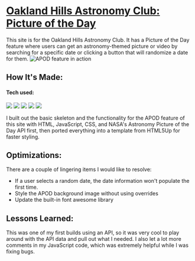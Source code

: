 # [Oakland Hills Astronomy Club: Picture of the Day](https://oakland-hills-astronomy-club.netlify.app/)
This site is for the Oakland Hills Astronomy Club. It has a Picture of the Day feature where users can get an astronomy-themed picture or video by searching for a specific date or clicking a button that will randomize a date for them.
![APOD feature in action](https://github.com/XiaoLGrant/fwac-apod/blob/main/images/fwAPOD.gif)

## How It's Made:
#### Tech used:
<p>
  <img src="https://img.shields.io/static/v1?label=|&message=HTML5&labelColor=42494F&color=213a59&style=for-the-badge&logo=HTML5&logo-color=white"/>
  <img src="https://img.shields.io/static/v1?label=|&message=CSS3&labelColor=42494F&color=213a59&style=for-the-badge&logo=CSS3&logoColor=2862e9&logo-color=white"/>
  <img src="https://img.shields.io/static/v1?label=|&message=JavaScript&labelColor=42494F&color=3d607e&style=for-the-badge&logo=JavaScript&logo-color=white"/>
  <a href="https://html5up.net/" target="_blank"><img src="https://img.shields.io/static/v1?label=|&message=HTML5Up Template&color=213a59&style=for-the-badge&logo=sitepoint&logo-color=white"/></a>
  <a href="https://api.nasa.gov/" target="_blank"><img src="https://img.shields.io/static/v1?label=|&message=NASA APOD API&color=213a59&style=for-the-badge&logo=NASA&logo-color=white"/></a>
</p>
I built out the basic skeleton and the functionality for the APOD feature of this site with HTML, JavaScript, CSS, and NASA's Astronomy Picture of the Day API first, then ported everything into a template from HTML5Up for faster styling.

## Optimizations:
There are a couple of lingering items I would like to resolve:
- If a user selects a random date, the date information won't populate the first time.
- Style the APOD background image without using overrides
- Update the built-in font awesome library

## Lessons Learned:
This was one of my first builds using an API, so it was very cool to play around with the API data and pull out what I needed. I also let a lot more comments in my JavaScript code, which was extremely helpful while I was fixing bugs. 
